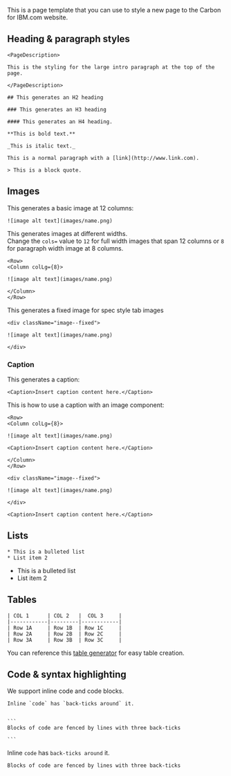 
This is a page template that you can use to style a new page to the Carbon for IBM.com website.


## Heading & paragraph styles

```
<PageDescription>

This is the styling for the large intro paragraph at the top of the page.

</PageDescription>
```



	## This generates an H2 heading 
	
	### This generates an H3 heading 
	
	#### This generates an H4 heading. 
	
	**This is bold text.**
	
	_This is italic text._ 
	
	This is a normal paragraph with a [link](http://www.link.com).
	
	> This is a block quote.
	


## Images

This generates a basic image at 12 columns:

	![image alt text](images/name.png)



This generates images at different widths. 
<br/> 
Change the `cols=` value to `12` for full width images that span 12 columns or `8` for paragraph width image at 8 columns.

```
<Row>
<Column colLg={8}>

![image alt text](images/name.png)

</Column>
</Row>
```


This generates a fixed image for spec style tab images

```
<div className="image--fixed">

![image alt text](images/name.png)

</div>
```
<!--
Use this syntax for grouped images (2 in a row or 3 in a row):

	**
	![image alt text](images/name.png)
	![image alt text](images/name.png)
	**

	**
	![image alt text](images/name.png)
	![image alt text](images/name.png)
	![image alt text](images/name.png)
	**


Use this syntax for overlay images:

	_
	![image alt text](images/name.png)
	_
-->

### Caption
This generates a caption:

```
<Caption>Insert caption content here.</Caption>
```

This is how to use a caption with an image component:

```
<Row>
<Column colLg={8}>

![image alt text](images/name.png)

<Caption>Insert caption content here.</Caption>

</Column>
</Row>
```

```
<div className="image--fixed">

![image alt text](images/name.png)

</div>

<Caption>Insert caption content here.</Caption>
```

## Lists

	* This is a bulleted list
	* List item 2 

* This is a bulleted list
* List item 2 

## Tables

	| COL 1      | COL 2   |  COL 3     |
	|------------|---------|------------|
	| Row 1A     | Row 1B  | Row 1C     | 
	| Row 2A     | Row 2B  | Row 2C     | 
	| Row 3A     | Row 3B  | Row 3C     | 

You can reference this [table generator](https://www.tablesgenerator.com/markdown_tables) for easy table creation. 

## Code & syntax highlighting

We support inline code and code blocks. 

	Inline `code` has `back-ticks around` it.
	
	
	```
	Blocks of code are fenced by lines with three back-ticks 
	
	``` 

Inline `code` has `back-ticks around` it.

	
```
Blocks of code are fenced by lines with three back-ticks 
	
``` 

